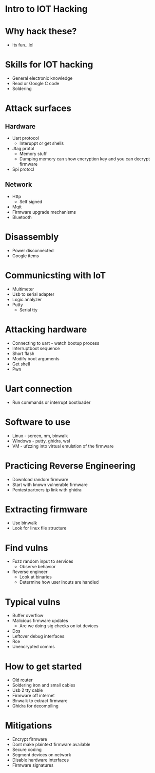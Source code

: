 # Intro to IOT Hacking

# Why hack these?

- Its fun…lol

# Skills for IOT hacking

- General electronic knowledge
- Read or Google C code
- Soldering

# Attack surfaces

## Hardware

- Uart protocol
    - Interuppt or get shells
- Jtag protol
    - Memory stuff
    - Dumping memory can show encryption key and you can decrypt firmware
- Spi protocl

## Network

- Http
    - Self signed
- Mqtt
- Firmware upgrade mechanisms
- Bluetooth

# Disassembly

- Power disconnected
- Google items

# Communicsting with IoT

- Multimeter
- Usb to serial adapter
- Logic analyzer
- Putty
    - Serial tty

# Attacking hardware

- Connecting to uart - watch bootup process
- Interruptboot sequence
- Short flash
- Modify boot arguments
- Get shell
- Pwn

# Uart connection

- Run commands or interrupt bootloader

# Software to use

- Linux - screen, nm, binwalk
- Windows - putty, ghidra, wsl
- VM - ufzzing into virtual emulstion of the firmware

# Practicing Reverse Engineering

- Download random firmware
- Start with known vulnerable firmware
- Pentestpartners tp link with ghidra

# Extracting firmware

- Use binwalk
- Look for linux file structure

# Find vulns

- Fuzz random input to services
    - Observe behavior
- Reverse engineer
    - Look at binaries
    - Determine how user inouts are handled

# Typical vulns

- Buffer overflow
- Malicious firmware updates
    - Are we doing sig checks on iot devices
- Dos
- Leftover debug interfaces
- Rce
- Unencrypted comms

# How to get started

- Old router
- Soldering iron and small cables
- Usb 2 tty cable
- Firmware off internet
- Binwalk to extract firmware
- Ghidra for decompiling

# Mitigations

- Encrypt firmware
- Dont make plaintext firmware available
- Secure coding
- Segment devices on network
- Disable hardware interfaces
- Firmware signatures